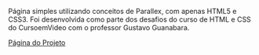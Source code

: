 Página simples utilizando conceitos de Parallex, com apenas HTML5 e CSS3. Foi desenvolvida como parte dos desafios do curso de HTML e CSS do CursoemVideo com o professor Gustavo Guanabara.

<a href="https://mluisasilva.github.io/desafio-cordel/pages/">Página do Projeto</a>